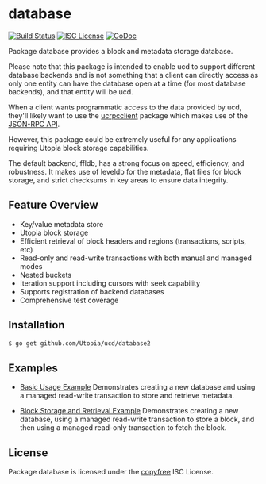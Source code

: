 database
========

[![Build Status](https://img.shields.io/travis/Utopia/ucd.svg)](https://travis-ci.org/Utopia/ucd)
[![ISC License](https://img.shields.io/badge/license-ISC-blue.svg)](http://copyfree.org)
[![GoDoc](https://img.shields.io/badge/godoc-reference-blue.svg)](https://godoc.org/github.com/Utopia/ucd/database)

Package database provides a block and metadata storage database.

Please note that this package is intended to enable ucd to support different
database backends and is not something that a client can directly access as only
one entity can have the database open at a time (for most database backends),
and that entity will be ucd.

When a client wants programmatic access to the data provided by ucd, they'll
likely want to use the [ucrpcclient](https://github.com/Utopia/ucrpcclient)
package which makes use of the [JSON-RPC API](https://github.com/Utopia/ucd/tree/master/docs/json_rpc_api.mediawiki).

However, this package could be extremely useful for any applications requiring
Utopia block storage capabilities.

The default backend, ffldb, has a strong focus on speed, efficiency, and
robustness.  It makes use of leveldb for the metadata, flat files for block
storage, and strict checksums in key areas to ensure data integrity.

## Feature Overview

- Key/value metadata store
- Utopia block storage
- Efficient retrieval of block headers and regions (transactions, scripts, etc)
- Read-only and read-write transactions with both manual and managed modes
- Nested buckets
- Iteration support including cursors with seek capability
- Supports registration of backend databases
- Comprehensive test coverage

## Installation

```bash
$ go get github.com/Utopia/ucd/database2
```

## Examples

* [Basic Usage Example](https://godoc.org/github.com/Utopia/ucd/database2#example-package--BasicUsage)
  Demonstrates creating a new database and using a managed read-write
  transaction to store and retrieve metadata.

* [Block Storage and Retrieval Example](https://godoc.org/github.com/Utopia/ucd/database2#example-package--BlockStorageAndRetrieval)
  Demonstrates creating a new database, using a managed read-write transaction
  to store a block, and then using a managed read-only transaction to fetch the
  block.

## License

Package database is licensed under the [copyfree](http://copyfree.org) ISC
License.
